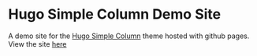 # Hugo Simple Column Demo Site
A demo site for the [Hugo Simple Column](https://github.com/MaxwellBuchholz/hugo-simple-column) theme hosted with github pages.
View the site [here](https://maxwellbuchholz.github.io/hugo-simple-column-demo-site/)
